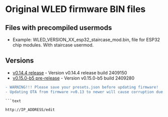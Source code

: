 # Original WLED firmware BIN files

## Files with precompiled usermods

- Example: WLED_VERSION_XX_esp32_staircase_mod.bin, file for ESP32 chip modules. With staircase usermod.

## Versions

- [v0.14.4 release](https://github.com/srg74/WLED-wemos-shield/tree/master/resources/Firmware/@Aircoookie/Latest) - Version v0.14.4 release build 2409150
- [v0.15.0-b5 pre-release](https://github.com/srg74/WLED-wemos-shield/tree/master/resources/Firmware/@Aircoookie/Dev/0.15.0-b5) - Version v0.15.0-b5 build 2409280

```diff
- WARNING!!! Please save your presets.json before updating firmware!
- Updating OTA from firmware >v0.13 to newer will cause corruption due to difference in firmware structure. Please erase flash memory before uploading new firmware.

```text

http://IP_ADDRESS/edit

```
